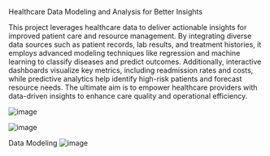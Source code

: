 Healthcare Data Modeling and Analysis for Better Insights

This project leverages healthcare data to deliver actionable insights for improved patient care and resource management. By integrating diverse data sources such as patient records, lab results, and treatment histories, it employs advanced modeling techniques like regression and machine learning to classify diseases and predict outcomes. Additionally, interactive dashboards visualize key metrics, including readmission rates and costs, while predictive analytics help identify high-risk patients and forecast resource needs. The ultimate aim is to empower healthcare providers with data-driven insights to enhance care quality and operational efficiency.


![image](https://github.com/user-attachments/assets/fa0ced3f-671e-41af-9f4c-84943fc85602)



![image](https://github.com/user-attachments/assets/669cda13-9dc3-4154-bf08-e380aae24702)



Data Modeling
![image](https://github.com/user-attachments/assets/1107f2c5-4dbd-4ad0-b19e-a85e8901080e)


